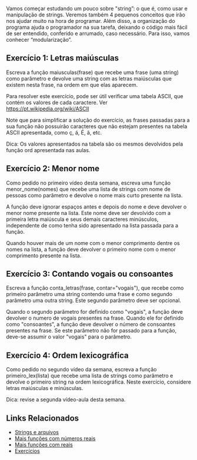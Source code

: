 Vamos começar estudando um pouco sobre "string”: o que é, como usar e manipulação de strings. Veremos também 4 pequenos conceitos que irão nos ajudar muito na hora de programar. Além disso, a organização do programa ajuda o programador na sua tarefa, deixando o código mais fácil de ser entendido, conferido e arrumado, caso necessário. Para isso, vamos conhecer “modularização”.

## Exercício 1: Letras maiúsculas
Escreva a função maiusculas(frase) que recebe uma frase (uma string) como parâmetro e devolve uma string com as letras maiúsculas que existem nesta frase, na ordem em que elas aparecem.

Para resolver este exercício, pode ser útil verificar uma tabela ASCII, que contém os valores de cada caractere. Ver https://pt.wikipedia.org/wiki/ASCII

Note que para simplificar a solução do exercício, as frases passadas para a sua função não possuirão caracteres que não estejam presentes na tabela ASCII apresentada, como ç, á, É, ã, etc.

Dica: Os valores apresentados na tabela são os mesmos devolvidos pela função ord apresentada nas aulas.

## Exercício 2: Menor nome
Como pedido no primeiro vídeo desta semana, escreva uma função menor_nome(nomes) que recebe uma lista de strings com nome de pessoas como parâmetro e devolve o nome mais curto presente na lista.

A função deve ignorar espaços antes e depois do nome e deve devolver o menor nome presente na lista. Este nome deve ser devolvido com a primeira letra maiúscula e seus demais caracteres minúsculos, independente de como tenha sido apresentado na lista passada para a função.

Quando houver mais de um nome com o menor comprimento dentre os nomes na lista, a função deve devolver o primeiro nome com o menor comprimento presente na lista.

## Exercício 3: Contando vogais ou consoantes
Escreva a função conta_letras(frase, contar="vogais"), que recebe como primeiro parâmetro uma string contendo uma frase e como segundo parâmetro uma outra string. Este segundo parâmetro deve ser opcional.

Quando o segundo parâmetro for definido como "vogais", a função deve devolver o numero de vogais presentes na frase. Quando ele for definido como "consoantes", a função deve devolver o número de consoantes presentes na frase. Se este parâmetro não for passado para a função, deve-se assumir o valor "vogais" para o parâmetro.

## Exercício 4: Ordem lexicográfica
Como pedido no segundo vídeo da semana, escreva a função primeiro_lex(lista) que recebe uma lista de strings como parâmetro e devolve o primeiro string na ordem lexicográfica. Neste exercício, considere letras maiúsculas e minúsculas.

Dica: revise a segunda vídeo-aula desta semana.

## Links Relacionados
- [Strings e arquivos](https://panda.ime.usp.br/aulasPython/static/aulasPython/aula13.html)
- [Mais funções com números reais](https://panda.ime.usp.br/aulasPython/static/aulasPython/aula14.html)
- [Mais funções com reais](https://panda.ime.usp.br/aulasPython/static/aulasPython/aula15.html)
- [Exercícios](https://panda.ime.usp.br/aulasPython/static/aulasPython/aula16.html)

